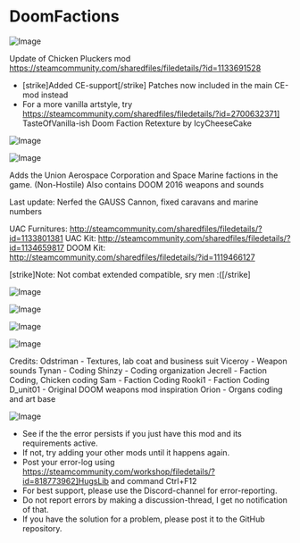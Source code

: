 # DoomFactions

![Image](https://i.imgur.com/buuPQel.png)

Update of Chicken Pluckers mod
https://steamcommunity.com/sharedfiles/filedetails/?id=1133691528

- [strike]Added CE-support[/strike] Patches now included in the main CE-mod instead
- For a more vanilla artstyle, try https://steamcommunity.com/sharedfiles/filedetails/?id=2700632371] TasteOfVanilla-ish Doom Faction Retexture by IcyCheeseCake

![Image](https://i.imgur.com/pufA0kM.png)

	
![Image](https://i.imgur.com/Z4GOv8H.png)


Adds the Union Aerospace Corporation and Space Marine factions in the game. (Non-Hostile)
Also contains DOOM 2016 weapons and sounds

Last update: Nerfed the GAUSS Cannon, fixed caravans and marine numbers

UAC Furnitures: http://steamcommunity.com/sharedfiles/filedetails/?id=1133801381
UAC Kit: http://steamcommunity.com/sharedfiles/filedetails/?id=1134659817
DOOM Kit: http://steamcommunity.com/sharedfiles/filedetails/?id=1119466127

[strike]Note: Not combat extended compatible, sry men :([/strike]

![Image](https://i.imgur.com/xjfBTXL.gif)


![Image](https://i.imgur.com/Ojz8s6a.gif)


![Image](https://i.imgur.com/tjlDugf.png)


![Image](https://i.imgur.com/bsVyjsI.png)




Credits:
Odstriman - Textures, lab coat and business suit
Viceroy -  Weapon sounds
Tynan - Coding
Shinzy - Coding organization
Jecrell - Faction Coding, Chicken coding
Sam - Faction Coding
Rooki1 - Faction Coding
D_unit01 - Original DOOM weapons mod inspiration
Orion - Organs coding and art base


![Image](https://i.imgur.com/PwoNOj4.png)



-  See if the the error persists if you just have this mod and its requirements active.
-  If not, try adding your other mods until it happens again.
-  Post your error-log using https://steamcommunity.com/workshop/filedetails/?id=818773962]HugsLib and command Ctrl+F12
-  For best support, please use the Discord-channel for error-reporting.
-  Do not report errors by making a discussion-thread, I get no notification of that.
-  If you have the solution for a problem, please post it to the GitHub repository.



